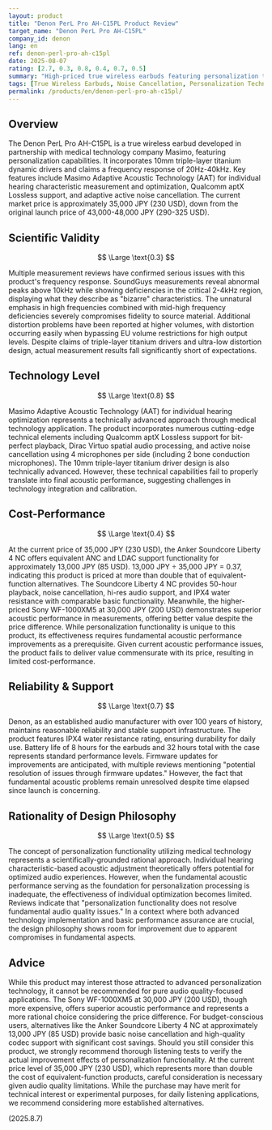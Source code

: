 ```yaml
---
layout: product
title: "Denon PerL Pro AH-C15PL Product Review"
target_name: "Denon PerL Pro AH-C15PL"
company_id: denon
lang: en
ref: denon-perl-pro-ah-c15pl
date: 2025-08-07
rating: [2.7, 0.3, 0.8, 0.4, 0.7, 0.5]
summary: "High-priced true wireless earbuds featuring personalization technology. Despite advanced individual optimization technology, the product suffers from fundamental acoustic performance issues, failing to justify its price point."
tags: [True Wireless Earbuds, Noise Cancellation, Personalization Technology, High-End]
permalink: /products/en/denon-perl-pro-ah-c15pl/
---
```


## Overview

The Denon PerL Pro AH-C15PL is a true wireless earbud developed in partnership with medical technology company Masimo, featuring personalization capabilities. It incorporates 10mm triple-layer titanium dynamic drivers and claims a frequency response of 20Hz-40kHz. Key features include Masimo Adaptive Acoustic Technology (AAT) for individual hearing characteristic measurement and optimization, Qualcomm aptX Lossless support, and adaptive active noise cancellation. The current market price is approximately 35,000 JPY (230 USD), down from the original launch price of 43,000-48,000 JPY (290-325 USD).

## Scientific Validity

$$ \Large \text{0.3} $$

Multiple measurement reviews have confirmed serious issues with this product's frequency response. SoundGuys measurements reveal abnormal peaks above 10kHz while showing deficiencies in the critical 2-4kHz region, displaying what they describe as "bizarre" characteristics. The unnatural emphasis in high frequencies combined with mid-high frequency deficiencies severely compromises fidelity to source material. Additional distortion problems have been reported at higher volumes, with distortion occurring easily when bypassing EU volume restrictions for high output levels. Despite claims of triple-layer titanium drivers and ultra-low distortion design, actual measurement results fall significantly short of expectations.

## Technology Level

$$ \Large \text{0.8} $$

Masimo Adaptive Acoustic Technology (AAT) for individual hearing optimization represents a technically advanced approach through medical technology application. The product incorporates numerous cutting-edge technical elements including Qualcomm aptX Lossless support for bit-perfect playback, Dirac Virtuo spatial audio processing, and active noise cancellation using 4 microphones per side (including 2 bone conduction microphones). The 10mm triple-layer titanium driver design is also technically advanced. However, these technical capabilities fail to properly translate into final acoustic performance, suggesting challenges in technology integration and calibration.

## Cost-Performance

$$ \Large \text{0.4} $$

At the current price of 35,000 JPY (230 USD), the Anker Soundcore Liberty 4 NC offers equivalent ANC and LDAC support functionality for approximately 13,000 JPY (85 USD). 13,000 JPY ÷ 35,000 JPY = 0.37, indicating this product is priced at more than double that of equivalent-function alternatives. The Soundcore Liberty 4 NC provides 50-hour playback, noise cancellation, hi-res audio support, and IPX4 water resistance with comparable basic functionality. Meanwhile, the higher-priced Sony WF-1000XM5 at 30,000 JPY (200 USD) demonstrates superior acoustic performance in measurements, offering better value despite the price difference. While personalization functionality is unique to this product, its effectiveness requires fundamental acoustic performance improvements as a prerequisite. Given current acoustic performance issues, the product fails to deliver value commensurate with its price, resulting in limited cost-performance.

## Reliability & Support

$$ \Large \text{0.7} $$

Denon, as an established audio manufacturer with over 100 years of history, maintains reasonable reliability and stable support infrastructure. The product features IPX4 water resistance rating, ensuring durability for daily use. Battery life of 8 hours for the earbuds and 32 hours total with the case represents standard performance levels. Firmware updates for improvements are anticipated, with multiple reviews mentioning "potential resolution of issues through firmware updates." However, the fact that fundamental acoustic problems remain unresolved despite time elapsed since launch is concerning.

## Rationality of Design Philosophy

$$ \Large \text{0.5} $$

The concept of personalization functionality utilizing medical technology represents a scientifically-grounded rational approach. Individual hearing characteristic-based acoustic adjustment theoretically offers potential for optimized audio experiences. However, when the fundamental acoustic performance serving as the foundation for personalization processing is inadequate, the effectiveness of individual optimization becomes limited. Reviews indicate that "personalization functionality does not resolve fundamental audio quality issues." In a context where both advanced technology implementation and basic performance assurance are crucial, the design philosophy shows room for improvement due to apparent compromises in fundamental aspects.

## Advice

While this product may interest those attracted to advanced personalization technology, it cannot be recommended for pure audio quality-focused applications. The Sony WF-1000XM5 at 30,000 JPY (200 USD), though more expensive, offers superior acoustic performance and represents a more rational choice considering the price difference. For budget-conscious users, alternatives like the Anker Soundcore Liberty 4 NC at approximately 13,000 JPY (85 USD) provide basic noise cancellation and high-quality codec support with significant cost savings. Should you still consider this product, we strongly recommend thorough listening tests to verify the actual improvement effects of personalization functionality. At the current price level of 35,000 JPY (230 USD), which represents more than double the cost of equivalent-function products, careful consideration is necessary given audio quality limitations. While the purchase may have merit for technical interest or experimental purposes, for daily listening applications, we recommend considering more established alternatives.

(2025.8.7)

